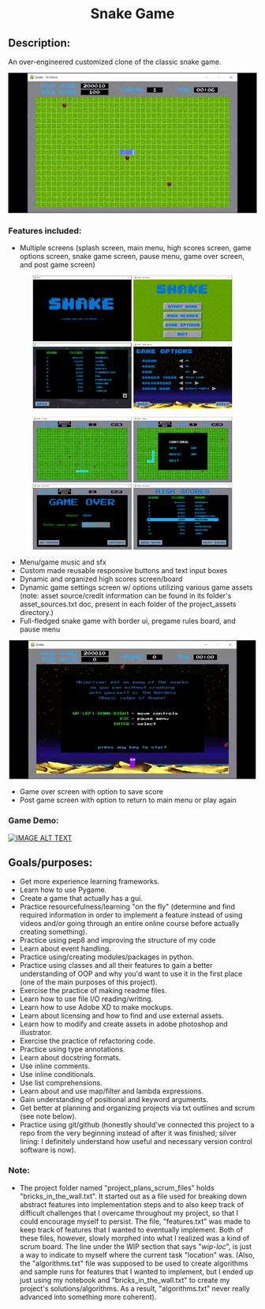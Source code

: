 <h1 align='center'>Snake Game</h1>


<h2>Description:</h2>

An over-engineered customized clone of the classic snake game.

<p align="center">
<img src="screenshots_and_gifs/snake_game_screen_playing_game_demonstration.gif" />
</p>


<h3>Features included:</h3>

- Multiple screens (splash screen, main menu, high scores screen, game options screen, snake game screen, pause menu, 
game over screen, and post game screen)

<p align="center">
  <img src="screenshots_and_gifs/splash_screen.PNG" width="200" />
  <img src="screenshots_and_gifs/main_menu_screen.PNG" width="200" /> 
  <img src="screenshots_and_gifs/high_scores_screen.PNG" width="200" />
  <img src="screenshots_and_gifs/game_options_screen.PNG" width="200" />
</p>

<p align="center">
  <img src="screenshots_and_gifs/snake_game_screen.PNG" width="200" />
  <img src="screenshots_and_gifs/pause_menu_screen.PNG" width="200" /> 
  <img src="screenshots_and_gifs/game_over_screen.PNG" width="200" />
  <img src="screenshots_and_gifs/post_game_screen_scoreboard.PNG" width="200" />
</p>

- Menu/game music and sfx
- Custom made reusable responsive buttons and text input boxes
- Dynamic and organized high scores screen/board
- Dynamic game settings screen w/ options utilizing various game assets (note: asset source/credit information can be 
found in its folder's asset_sources.txt doc, present in each folder of the project_assets directory.)
- Full-fledged snake game with border ui, pregame rules board, and pause menu

<p align="center">
<img src="screenshots_and_gifs/snake_game_screen_features.gif" width="500" />
</p>

- Game over screen with option to save score
- Post game screen with option to return to main menu or play again


<h3>Game Demo:</h3>

[![IMAGE ALT TEXT](http://img.youtube.com/vi/wnLGdalz9Tc/0.jpg)](http://www.youtube.com/watch?v=wnLGdalz9Tc "Over-Engineered Snake Project using Python and Pygame (Demo)")


<h2>Goals/purposes:</h2>

- Get more experience learning frameworks.
- Learn how to use Pygame.
- Create a game that actually has a gui.
- Practice resourcefulness/learning "on the fly" (determine and find required information in order to implement a 
feature instead of using videos and/or going through an entire online course before actually creating something).
- Practice using pep8 and improving the structure of my code
- Learn about event handling.
- Practice using/creating modules/packages in python.
- Practice using classes and all their features to gain a better understanding of OOP and why you'd want to use it in 
the first place (one of the main purposes of this project).
- Exercise the practice of making readme files.
- Learn how to use file I/O reading/writing.
- Learn how to use Adobe XD to make mockups.
- Learn about licensing and how to find and use external assets.
- Learn how to modify and create assets in adobe photoshop and illustrator.
- Exercise the practice of refactoring code.
- Practice using type annotations.
- Learn about docstring formats.
- Use inline comments.
- Use inline conditionals.
- Use list comprehensions.
- Learn about and use map/filter and lambda expressions.
- Gain understanding of positional and keyword arguments.
- Get better at planning and organizing projects via txt outlines and scrum (see note below).
- Practice using git/github (honestly should've connected this project to a repo from the very beginning instead of 
after it was finished; silver lining: I definitely understand how useful and necessary version control software is now).


<h3>Note:</h3>

- The project folder named "project_plans_scrum_files" holds "bricks_in_the_wall.txt". It started out as a file used 
for breaking down abstract features into implementation steps and to also keep track of difficult challenges that I 
overcame throughout my project, so that I could encourage myself to persist. The file, "features.txt" was made to keep 
track of features that I wanted to eventually implement. Both of these files, however, slowly morphed into what I 
realized was a kind of scrum board. The line under the WIP section that says "_wip-loc_", is just a way to indicate to 
myself where the current task "location" was. (Also, the "algorithms.txt" file was supposed to be used to create 
algorithms and sample runs for features that I wanted to implement, but I ended up just using my notebook and 
"bricks_in_the_wall.txt" to create my project's solutions/algorithms. As a result, "algorithms.txt" never really 
advanced into something more coherent).

